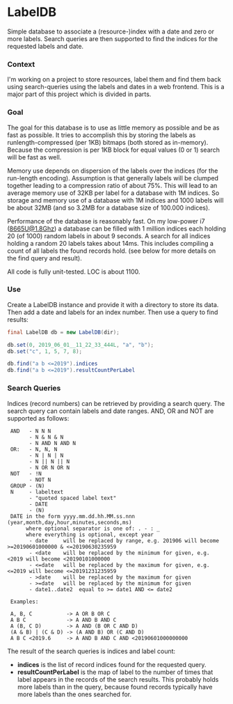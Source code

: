 # LabelDB

Simple database to associate a (resource-)index with a date and zero or more labels.
Search queries are then supported to find the indices for the requested labels and date.

### Context

I'm working on a project to store resources, label them and find them back using search-queries
using the labels and dates in a web frontend. This is a major part of this project which is
divided in parts.

### Goal

The goal for this database is to use as little memory as possible and be as fast as possible.
It tries to accomplish this by storing the labels as runlength-compressed (per 1KB) bitmaps
(both stored as in-memory). Because the compression is per 1KB block for equal values (0 or 1)
search will be fast as well.

Memory use depends on dispersion of the labels over the indices (for the run-length encoding).
Assumption is that generally labels will be clumped together leading to a compression ratio of
about 75%. This will lead to an average memory use of 32KB per label for a database with 1M indices.
So storage and memory use of a database with 1M indices and 1000 labels will be about 32MB (and
so 3.2MB for a database size of 100.000 indices).

Performance of the database is reasonably fast. On my low-power i7 (8665U@1.8Ghz) a database
can be filled with 1 million indices each holding 20 (of 1000) random labels in about 9 seconds.
A search for all indices holding a random 20 labels takes about 14ms. This includes compiling
a count of all labels the found records hold. (see below for more details on the find query and
result).

All code is fully unit-tested. LOC is about 1100.

### Use

Create a LabelDB instance and provide it with a directory to store its data. Then add a date
and labels for an index number. Then use a query to find results:

```Java
final LabelDB db = new LabelDB(dir);

db.set(0, 2019_06_01__11_22_33_444L, "a", "b");
db.set("c", 1, 5, 7, 8);

db.find("a b <=2019").indices
db.find("a b <=2019").resultCountPerLabel
```

### Search Queries

Indices (record numbers) can be retrieved by providing a search query.
The search query can contain labels and date ranges. AND, OR and NOT are supported as follows:

```
 AND   - N N N
       - N & N & N
       - N AND N AND N
 OR:   - N, N, N
       - N | N | N
       - N || N || N
       - N OR N OR N
 NOT   - !N
       - NOT N
 GROUP - (N)
 N     - labeltext
       - "quoted spaced label text"
       - DATE
       - (N)
 DATE in the form yyyy.mm.dd.hh.MM.ss.nnn (year,month,day,hour,minutes,seconds,ms)
      where optional separator is one of: . - : _
      where everything is optional, except year
       - date     will be replaced by range, e.g. 201906 will become >=20190601000000 & <=20190630235959
       - <date    will be replaced by the minimum for given, e.g. <2019 will become <20190101000000
       - <=date   will be replaced by the maximum for given, e.g. <=2019 will become <=20191231235959
       - >date    will be replaced by the maximum for given
       - >=date   will be replaced by the minimum for given 
       - date1..date2  equal to >= date1 AND <= date2

 Examples:

 A, B, C           -> A OR B OR C
 A B C             -> A AND B AND C
 A (B, C D)        -> A AND (B OR C AND D)
 (A & B) | (C & D) -> (A AND B) OR (C AND D)
 A B C <2019.6     -> A AND B AND C AND <20190601000000000
```

The result of the search queries is indices and label count:

- __indices__ is the list of record indices found for the requested query.
- __resultCountPerLabel__ is the map of label to the number of times that label appears in the records of the
  search results. This probably holds more labels than in the query, because found records typically
  have more labels than the ones searched for.
